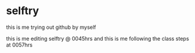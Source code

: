 # selftry
this is me trying out github by myself 

this is me editing selftry @ 0045hrs
and this is me following the class steps at 0057hrs